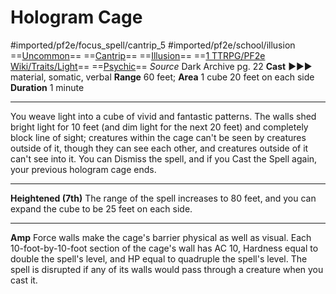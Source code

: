 # Hologram Cage
#imported/pf2e/focus_spell/cantrip_5 #imported/pf2e/school/illusion 
==[Uncommon](uncommon.md)== ==[Cantrip](cantrip.md)== ==[Illusion](illusion.md)== ==[1 TTRPG/PF2e Wiki/Traits/Light](1%20TTRPG/PF2e%20Wiki/Traits/Light)== ==[Psychic](../../../Traits/Psychic.md)==
*Source* Dark Archive pg. 22
**Cast** ►►► material, somatic, verbal
**Range** 60 feet; **Area** 1 cube 20 feet on each side
**Duration** 1 minute

---
You weave light into a cube of vivid and fantastic patterns. The walls shed bright light for 10 feet (and dim light for the next 20 feet) and completely block line of sight; creatures within the cage can't be seen by creatures outside of it, though they can see each other, and creatures outside of it can't see into it. You can Dismiss the spell, and if you Cast the Spell again, your previous hologram cage ends.

<hr>

**Heightened (7th)** The range of the spell increases to 80 feet, and you can expand the cube to be 25 feet on each side.

---
**Amp** Force walls make the cage's barrier physical as well as visual. Each 10-foot-by-10-foot section of the cage's wall has AC 10, Hardness equal to double the spell's level, and HP equal to quadruple the spell's level. The spell is disrupted if any of its walls would pass through a creature when you cast it.